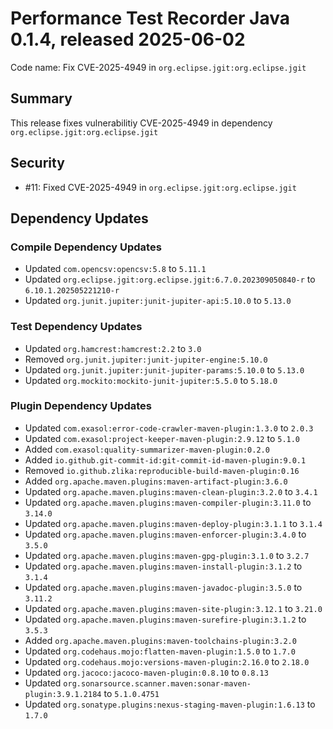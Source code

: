 # Performance Test Recorder Java 0.1.4, released 2025-06-02

Code name: Fix CVE-2025-4949 in `org.eclipse.jgit:org.eclipse.jgit`

## Summary

This release fixes vulnerabilitiy CVE-2025-4949 in dependency `org.eclipse.jgit:org.eclipse.jgit`

## Security

* #11: Fixed CVE-2025-4949 in `org.eclipse.jgit:org.eclipse.jgit`

## Dependency Updates

### Compile Dependency Updates

* Updated `com.opencsv:opencsv:5.8` to `5.11.1`
* Updated `org.eclipse.jgit:org.eclipse.jgit:6.7.0.202309050840-r` to `6.10.1.202505221210-r`
* Updated `org.junit.jupiter:junit-jupiter-api:5.10.0` to `5.13.0`

### Test Dependency Updates

* Updated `org.hamcrest:hamcrest:2.2` to `3.0`
* Removed `org.junit.jupiter:junit-jupiter-engine:5.10.0`
* Updated `org.junit.jupiter:junit-jupiter-params:5.10.0` to `5.13.0`
* Updated `org.mockito:mockito-junit-jupiter:5.5.0` to `5.18.0`

### Plugin Dependency Updates

* Updated `com.exasol:error-code-crawler-maven-plugin:1.3.0` to `2.0.3`
* Updated `com.exasol:project-keeper-maven-plugin:2.9.12` to `5.1.0`
* Added `com.exasol:quality-summarizer-maven-plugin:0.2.0`
* Added `io.github.git-commit-id:git-commit-id-maven-plugin:9.0.1`
* Removed `io.github.zlika:reproducible-build-maven-plugin:0.16`
* Added `org.apache.maven.plugins:maven-artifact-plugin:3.6.0`
* Updated `org.apache.maven.plugins:maven-clean-plugin:3.2.0` to `3.4.1`
* Updated `org.apache.maven.plugins:maven-compiler-plugin:3.11.0` to `3.14.0`
* Updated `org.apache.maven.plugins:maven-deploy-plugin:3.1.1` to `3.1.4`
* Updated `org.apache.maven.plugins:maven-enforcer-plugin:3.4.0` to `3.5.0`
* Updated `org.apache.maven.plugins:maven-gpg-plugin:3.1.0` to `3.2.7`
* Updated `org.apache.maven.plugins:maven-install-plugin:3.1.2` to `3.1.4`
* Updated `org.apache.maven.plugins:maven-javadoc-plugin:3.5.0` to `3.11.2`
* Updated `org.apache.maven.plugins:maven-site-plugin:3.12.1` to `3.21.0`
* Updated `org.apache.maven.plugins:maven-surefire-plugin:3.1.2` to `3.5.3`
* Added `org.apache.maven.plugins:maven-toolchains-plugin:3.2.0`
* Updated `org.codehaus.mojo:flatten-maven-plugin:1.5.0` to `1.7.0`
* Updated `org.codehaus.mojo:versions-maven-plugin:2.16.0` to `2.18.0`
* Updated `org.jacoco:jacoco-maven-plugin:0.8.10` to `0.8.13`
* Updated `org.sonarsource.scanner.maven:sonar-maven-plugin:3.9.1.2184` to `5.1.0.4751`
* Updated `org.sonatype.plugins:nexus-staging-maven-plugin:1.6.13` to `1.7.0`
